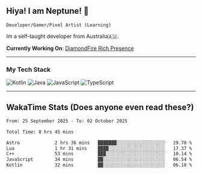 ## Hiya! I am Neptune! 👋

`Developer/Gamer/Pixel Artist (Learning)`

Im a self-taught developer from Australia🇦🇺.

**Currently Working On**: [DiamondFire Rich Presence](https://github.com/neptunethefox/DiamondFireRPC)

---

### My Tech Stack
<img src="https://img.shields.io/badge/kotlin-%230095d5.svg?logo=kotlin&logoColor=white&style=for-the-badge" alt="Kotlin" /> <img src="https://img.shields.io/badge/java-%23ed8b00.svg?logo=openjdk&logoColor=white&style=for-the-badge" alt="Java" /> <img src="https://img.shields.io/badge/javascript-%23323330.svg?logo=javascript&logoColor=%23F7DF1E&style=for-the-badge" alt="JavaScript" /> <img src="https://img.shields.io/badge/typescript-%23007acc.svg?logo=typescript&logoColor=white&style=for-the-badge" alt="TypeScript" />

---
## WakaTime Stats (Does anyone even read these?)

<!--START_SECTION:waka-->

```txt
From: 25 September 2025 - To: 02 October 2025

Total Time: 8 hrs 45 mins

Astro             2 hrs 36 mins   ▓▓▓▓▓▓▓░░░░░░░░░░░░░░░░░░   29.78 %
Lua               1 hr 31 mins    ▓▓▓▓░░░░░░░░░░░░░░░░░░░░░   17.37 %
C++               53 mins         ▓▓▓░░░░░░░░░░░░░░░░░░░░░░   10.14 %
JavaScript        34 mins         ▓▓░░░░░░░░░░░░░░░░░░░░░░░   06.54 %
Kotlin            32 mins         ▓▓░░░░░░░░░░░░░░░░░░░░░░░   06.18 %
```

<!--END_SECTION:waka-->
